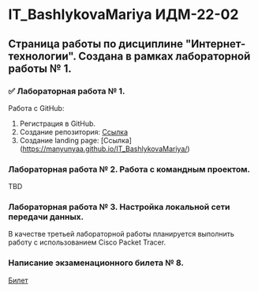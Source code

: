 # IT_BashlykovaMariya ИДМ-22-02
## Страница работы по дисциплине "Интернет-технологии". Создана в рамках лабораторной работы № 1.

### ✅ Лабораторная работа № 1.
Работа с GitHub:

1. Регистрация в GitHub.
2. Создание репозитория: [Ссылка](https://github.com/manyunyaa/IT_BashlykovaMariya)
3. Создание landing page: [Ссылка] (https://manyunyaa.github.io/IT_BashlykovaMariya/)

### Лабораторная работа № 2. Работа с командным проектом.

TBD

### Лабораторная работа № 3. Настройка локальной сети передачи данных.

В качестве третьей лабораторной работы планируется выполнить работу с использованием Сisco Packet Tracer.

### Написание экзаменационного билета № 8.

[Билет](https://github.com/stankin/inet-2022/wiki/exam08)
